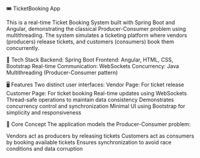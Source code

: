 🎟️ TicketBooking App

This is a real-time Ticket Booking System built with Spring Boot and Angular, demonstrating the classical Producer-Consumer problem using multithreading. The system simulates a ticketing platform where vendors (producers) release tickets, and customers (consumers) book them concurrently.

🔧 Tech Stack
Backend: Spring Boot
Frontend: Angular, HTML, CSS, Bootstrap
Real-time Communication: WebSockets
Concurrency: Java Multithreading (Producer-Consumer pattern)


🖥️ Features
Two distinct user interfaces:
Vendor Page: For ticket release
Customer Page: For ticket booking
Real-time updates using WebSockets
Thread-safe operations to maintain data consistency
Demonstrates concurrency control and synchronization
Minimal UI using Bootstrap for simplicity and responsiveness



🧠 Core Concept
The application models the Producer-Consumer problem:

Vendors act as producers by releasing tickets
Customers act as consumers by booking available tickets
Ensures synchronization to avoid race conditions and data corruption
